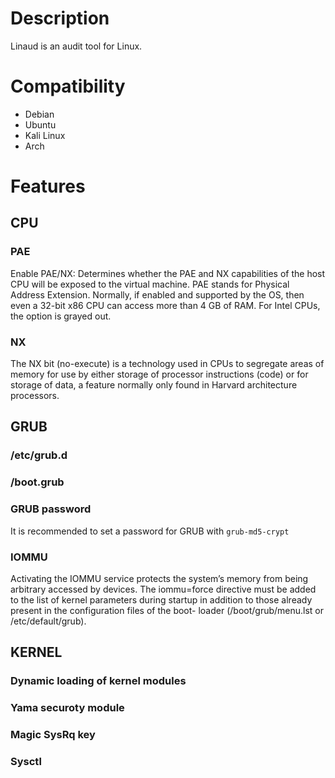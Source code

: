 # Description
Linaud is an audit tool for Linux. 

# Compatibility
- Debian 
- Ubuntu 
- Kali Linux 
- Arch 

# Features 
## CPU 
### PAE 
Enable PAE/NX: Determines whether the PAE and NX capabilities of the host CPU will be exposed to the virtual machine. PAE stands for Physical Address Extension. Normally, if enabled and supported by the OS, then even a 32-bit x86 CPU can access more than 4 GB of RAM. For Intel CPUs, the option is grayed out.
### NX 
The NX bit (no-execute) is a technology used in CPUs to segregate areas of memory for use by either storage of processor instructions (code) or for storage of data, a feature normally only found in Harvard architecture processors.

## GRUB 
### /etc/grub.d 

### /boot.grub

### GRUB password 
It is recommended to set a password for GRUB with `grub-md5-crypt`

### IOMMU 
Activating the IOMMU service protects the system’s memory from being arbitrary accessed by
devices. 
The iommu=force directive must be added to the list of kernel parameters during
startup in addition to those already present in the configuration files of the boot-
loader (/boot/grub/menu.lst or /etc/default/grub).

## KERNEL 
### Dynamic loading of kernel modules 

### Yama securoty module 

### Magic SysRq key 

### Sysctl 





